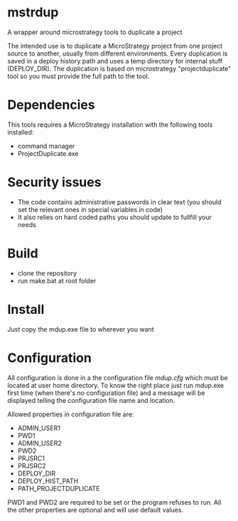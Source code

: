 # mstrdup
A wrapper around microstrategy tools to duplicate a project

The intended use is to duplicate a MicroStrategy project from one project source to another, usually from different environments. 
Every duplication is saved in a deploy history path and uses a temp directory for internal stuff (DEPLOY_DIR).
The duplication is based on microstrategy "projectduplicate" tool so you must provide the full path to the tool.

# Dependencies
This tools requires a MicroStrategy installation with the following tools installed:
* command manager
* ProjectDuplicate.exe

# Security issues
* The code contains administrative passwords in clear text (you should set the relevant ones in special variables in code)
* It also relies on hard coded paths you should update to fullfill your needs

# Build
* clone the repository
* run make.bat at root folder

# Install 
Just copy the mdup.exe file to wherever you want

# Configuration
All configuration is done in a the configuration file *mdup.cfg* which must be located at user home directory. 
To know the right place just run mdup.exe first time (when there's no configuration file) and a message will be displayed telling the configuration file name and location.

Allowed properties in configuration file are:
* ADMIN_USER1
* PWD1
* ADMIN_USER2
* PWD2
* PRJSRC1
* PRJSRC2
* DEPLOY_DIR
* DEPLOY_HIST_PATH
* PATH_PROJECTDUPLICATE 	

PWD1 and PWD2 are required to be set or the program refuses to run. All the other properties are optional and will use default values.



